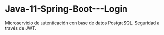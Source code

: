 # Java-11-Spring-Boot---Login
Microservicio de autenticación con base de datos PostgreSQL. Seguridad a través de JWT.

